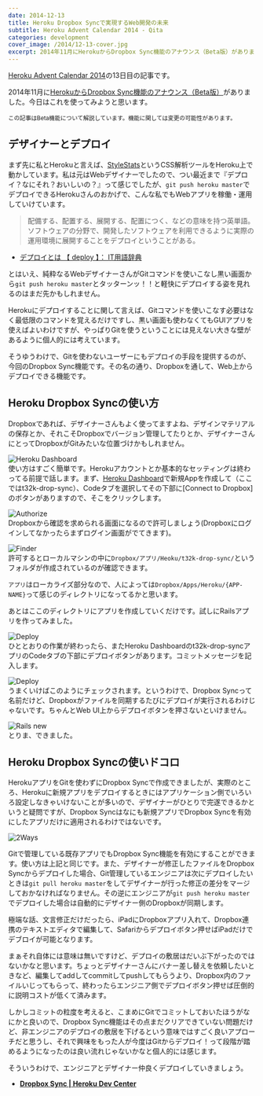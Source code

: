 ```yaml
---
date: 2014-12-13
title: Heroku Dropbox Syncで実現するWeb開発の未来
subtitle: Heroku Advent Calendar 2014 - Qita
categories: development
cover_image: /2014/12-13-cover.jpg
excerpt: 2014年11月にHerokuからDropbox Sync機能のアナウンス（Beta版）がありました。今日はこれを使ってみようと思います。
---
```


[Heroku Advent Calendar 2014](http://qiita.com/advent-calendar/2014/heroku)の13日目の記事です。

2014年11月に[HerokuからDropbox Sync機能のアナウンス（Beta版）](https://blog.heroku.com/archives/2014/11/19/announcing_beta_dropbox_sync)がありました。今日はこれを使ってみようと思います。

<small>この記事はBeta機能について解説しています。機能に関しては変更の可能性があります。</small>

## デザイナーとデプロイ

まず先に私とHerokuと言えば、[StyleStats](http://www.stylestats.org/)というCSS解析ツールをHeroku上で動かしています。私は元はWebデザイナーでしたので、つい最近まで『デプロイ？なにそれ？おいしいの？』って感じでしたが、`git push heroku master`でデプロイできるHerokuさんのおかげで、こんな私でもWebアプリを稼働・運用していけています。

> 配備する、配置する、展開する、配置につく、などの意味を持つ英単語。
ソフトウェアの分野で、開発したソフトウェアを利用できるように実際の運用環境に展開することをデプロイということがある。

+ [デプロイとは 【 deploy 】： IT用語辞典](http://e-words.jp/w/E38387E38397E383ADE382A4.html)

とはいえ、純粋なるWebデザイナーさんがGitコマンドを使いこなし黒い画面から`git push heroku master`とタッターンッ！！と軽快にデプロイする姿を見れるのはまだ先かもしれません。

Herokuにデプロイすることに関して言えば、Gitコマンドを使いこなす必要はなく最低限のコマンドを覚えるだけですし、黒い画面も使わなくてもGUIアプリを使えばよいわけですが、やっぱりGitを使うということには見えない大きな壁があるように個人的には考えています。

そうゆうわけで、Gitを使わないユーザーにもデプロイの手段を提供するのが、今回のDropbox Sync機能です。その名の通り、Dropboxを通して、Web上からデプロイできる機能です。

## Heroku Dropbox Syncの使い方

Dropboxであれば、デザイナーさんもよく使ってますよね、デザインマテリアルの保存とか、それこそDropboxでバージョン管理してたりとか、デザイナーさんにとってDropboxがGitみたいな位置づけかもしれません。

![Heroku Dashboard](/mol/images/2014/12-13-fig01.jpg)  
使い方はすごく簡単です。Herokuアカウントとか基本的なセッティングは終わってる前提で話します。まず、[Heroku Dashboard](https://dashboard.heroku.com/apps)で新規Appを作成して（ここではt32k-drop-sync）、Codeタブを選択してその下部に[Connect to Dropbox]のボタンがありますので、そこをクリックします。

![Authorize](/mol/images/2014/12-13-fig02.jpg)  
Dropboxから確認を求められる画面になるので許可しましょう(Dropboxにログインしてなかったらまずログイン画面がでてきます)。

![Finder](/mol/images/2014/12-13-fig03.jpg)  
許可するとローカルマシンの中に`Dropbox/アプリ/Heoku/t32k-drop-sync/`というフォルダが作成されているのが確認できます。

`アプリ`はローカライズ部分なので、人によっては`Dropbox/Apps/Heroku/{APP-NAME}`って感じのディレクトリになってるかと思います。

あとはここのディレクトリにアプリを作成していくだけです。試しにRailsアプリを作ってみました。

![Deploy](/mol/images/2014/12-13-fig05.png)  
ひととおりの作業が終わったら、またHeroku Dashboardのt32k-drop-syncアプリのCodeタブの下部にデプロイボタンがあります。コミットメッセージを記入します。

![Deploy](/mol/images/2014/12-13-fig04.png)  
うまくいけばこのようにチェックされます。というわけで、Dropbox Syncって名前だけど、Dropboxがファイルを同期するたびにデプロイが実行されるわけじゃないです。ちゃんとWeb UI上からデプロイボタンを押さないといけません。

![Rails new](/mol/images/2014/12-13-fig06.png)  
とりま、できました。


## Heroku Dropbox Syncの使いドコロ

HerokuアプリをGitを使わずにDropbox Syncで作成できましたが、実際のところ、Herokuに新規アプリをデプロイするときにはアプリケーション側でいろいろ設定しなきゃいけないことが多いので、デザイナーがひとりで完遂できるかというと疑問ですが、Dropbox Syncはなにも新規アプリでDropbox Syncを有効にしたアプリだけに適用されるわけではないです。

![2Ways](/mol/images/2014/12-13-fig07.png)

Gitで管理している既存アプリでもDropbox Sync機能を有効にすることができます。使い方は上記と同じです。また、デザイナーが修正したファイルをDropbox Syncからデプロイした場合、Git管理しているエンジニアは次にデプロイしたいときは`git pull heroku master`をしてデザイナーが行った修正の差分をマージしておかなければなりません。その逆にエンジニアが`git push heroku master`でデプロイした場合は自動的にデザイナー側のDropboxが同期します。

極端な話、文言修正だけだったら、iPadにDropboxアプリ入れて、Dropbox連携のテキストエディタで編集して、Safariからデプロイボタン押せばiPadだけでデブロイが可能となります。

まぁそれ自体には意味は無いですけど、デプロイの敷居はだいぶ下がったのではないかなと思います。ちょっとデザイナーさんにバナー差し替えを依頼したいときなど、編集してaddしてcommitしてpushしてもらうより、Dropbox内のファイルいじってもらって、終わったらエンジニア側でデプロイボタン押せば圧倒的に説明コストが低くて済みます。

しかしコミットの粒度を考えると、こまめにGitでコミットしておいたほうがなにかと良いので、Dropbox Sync機能はその点まだクリアできていない問題だけど、非エンジニアのデプロイの敷居を下げるという意味ではすごく良いアプローチだと思うし、それで興味をもった人が今度はGitからデプロイ！って段階が踏めるようになったのは良い流れじゃないかなと個人的には感じます。

そういうわけで、エンジニアとデザイナー仲良くデプロイしていきましょう。

+ __[Dropbox Sync | Heroku Dev Center](https://devcenter.heroku.com/articles/dropbox-sync)__


